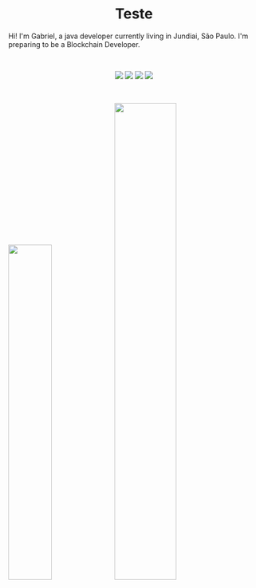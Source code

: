 <h1 align="center">
  <b>Teste</b>
</h1>

Hi! I'm Gabriel, a java developer currently living in Jundiai, São Paulo. I'm preparing to be a Blockchain Developer.

<br>
<p>
<div align="center">
	<img src="https://img.shields.io/badge/Spring-6DB33F?style=for-the-badge&logo=spring&logoColor=white">
  <img src="https://img.shields.io/badge/Java-ED8B00?style=for-the-badge&logo=java&logoColor=white">
  <img src="https://img.shields.io/badge/Angular-DD0031?style=for-the-badge&logo=angular&logoColor=white">
  <img src="https://img.shields.io/badge/MySQL-005C84?style=for-the-badge&logo=mysql&logoColor=white">
</div>
</p>
<br/>
<p align="left">
	<img width= "41.5%" src = "https://github-readme-stats.vercel.app/api/top-langs/?username=gabrielhpereira&theme=github_dark&hide_border=true&layout=compact"/>
  <img width="49.5%" src="https://github-readme-stats.vercel.app/api?username=gabrielhpereira&show_icons=true&theme=github_dark&hide_border=true" />
  </a>
</p>
